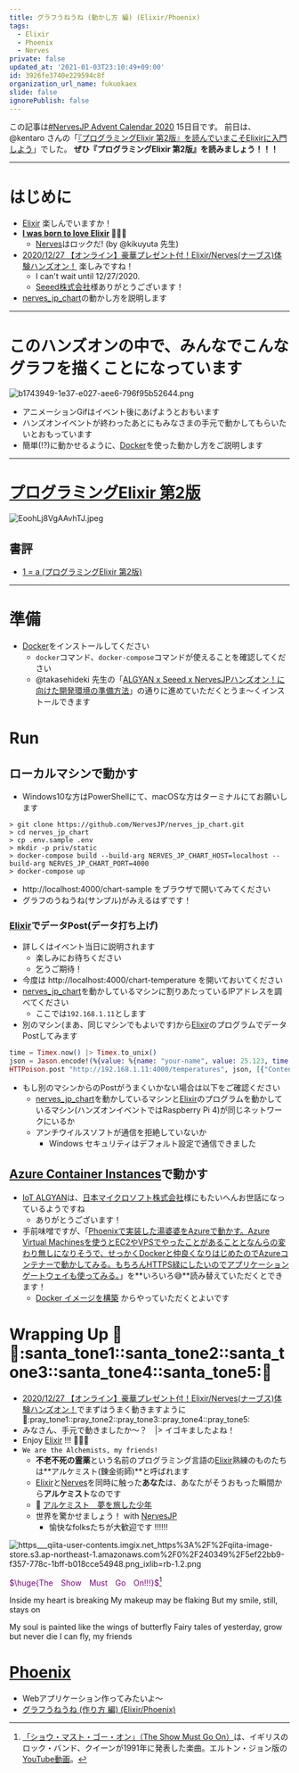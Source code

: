 ```yaml
---
title: グラフうねうね (動かし方 編) (Elixir/Phoenix)
tags:
  - Elixir
  - Phoenix
  - Nerves
private: false
updated_at: '2021-01-03T23:10:49+09:00'
id: 3926fe3740e229594c8f
organization_url_name: fukuokaex
slide: false
ignorePublish: false
---
```

この記事は[#NervesJP Advent Calendar 2020](https://qiita.com/advent-calendar/2020/nervesjp) 15日目です。
前日は、@kentaro さんの「[『プログラミングElixir 第2版』を読んでいまこそElixirに入門しよう](https://kentarokuribayashi.com/journal/2020/12/14/programming-elixir-1-6-ja)」でした。
**ぜひ『プログラミングElixir 第2版』を読みましょう！！！**

---

# はじめに
- [Elixir](https://elixir-lang.org/) 楽しんでいますか！
- **[I was born to love Elixir](https://qiita.com/torifukukaiou/items/33e3471aaab6d863aecf) :microphone::microphone::microphone:**
    - [Nerves](https://www.nerves-project.org/)はロックだ! (by @kikuyuta 先生)
- [2020/12/27 【オンライン】豪華プレゼント付！Elixir/Nerves(ナーブス)体験ハンズオン！](https://algyan.connpass.com/event/197306/) 楽しみですね！
    - I can't wait until 12/27/2020.
    - [Seeed株式会社](https://www.seeed.co.jp/)様ありがとうございます！
- [nerves_jp_chart](https://github.com/NervesJP/nerves_jp_chart)の動かし方を説明します

---

# このハンズオンの中で、みんなでこんなグラフを描くことになっています

![b1743949-1e37-e027-aee6-796f95b52644.png](https://qiita-image-store.s3.ap-northeast-1.amazonaws.com/0/131808/c71136fa-8f7d-dedb-86c8-02a0c61d3fbd.png)

- アニメーションGifはイベント後にあげようとおもいます
- ハンズオンイベントが終わったあとにもみなさまの手元で動かしてもらいたいとおもっています
- 簡単(!?)に動かせるように、[Docker](https://www.docker.com/)を使った動かし方をご説明します

---

# [プログラミングElixir 第2版](https://www.ohmsha.co.jp/book/9784274226373/)

![EoohLj8VgAAvhTJ.jpeg](https://qiita-image-store.s3.ap-northeast-1.amazonaws.com/0/131808/7639b01f-b093-d8d1-610b-37adda97026a.jpeg)

## 書評
- [1 = a (プログラミングElixir 第2版)](https://qiita.com/torifukukaiou/items/14ad8b9673bd47ce8b8f)

---

# 準備
- [Docker](https://www.docker.com/)をインストールしてください
    - `docker`コマンド、`docker-compose`コマンドが使えることを確認してください
    - @takasehideki 先生の「[ALGYAN x Seeed x NervesJPハンズオン！に向けた開発環境の準備方法](https://qiita.com/takasehideki/items/79d4ba3f95b1463105f8)」の通りに進めていただくとうま〜くインストールできます

# Run

## ローカルマシンで動かす

- Windows10な方はPowerShellにて、macOSな方はターミナルにてお願いします

```
> git clone https://github.com/NervesJP/nerves_jp_chart.git
> cd nerves_jp_chart
> cp .env.sample .env
> mkdir -p priv/static
> docker-compose build --build-arg NERVES_JP_CHART_HOST=localhost --build-arg NERVES_JP_CHART_PORT=4000
> docker-compose up
```

- http://localhost:4000/chart-sample をブラウザで開いてみてください
- グラフのうねうね(サンプル)がみえるはずです！

### [Elixir](https://elixir-lang.org/)でデータPost(データ打ち上げ)
- 詳しくはイベント当日に説明されます
    - 楽しみにお待ちください
    - 乞うご期待！
- 今度は http://localhost:4000/chart-temperature を開いておいてください
- [nerves_jp_chart](https://github.com/NervesJP/nerves_jp_chart)を動かしているマシンに割りあたっているIPアドレスを調べてください
    - ここでは`192.168.1.11`とします
- 別のマシン(まあ、同じマシンでもよいです)から[Elixir](https://elixir-lang.org/)のプログラムでデータPostしてみます

```elixir
time = Timex.now() |> Timex.to_unix()
json = Jason.encode!(%{value: %{name: "your-name", value: 25.123, time: time}})
HTTPoison.post "http://192.168.1.11:4000/temperatures", json, [{"Content-Type", "application/json"}]
```

- もし別のマシンからのPostがうまくいかない場合は以下をご確認ください
    - [nerves_jp_chart](https://github.com/NervesJP/nerves_jp_chart)を動かしているマシンと[Elixir](https://elixir-lang.org/)のプログラムを動かしているマシン(ハンズオンイベントではRaspberry Pi 4)が同じネットワークにいるか
    - アンチウイルスソフトが通信を拒絶していないか
        - Windows セキュリティはデフォルト設定で通信できました


## [Azure Container Instances](https://docs.microsoft.com/ja-jp/azure/container-instances/)で動かす
- [IoT ALGYAN](https://algyan.connpass.com/)は、[日本マイクロソフト株式会社](https://www.microsoft.com/ja-jp)様にもたいへんお世話になっているようですね
    - ありがとうございます！
- 手前味噌ですが、「[Phoenixで実装した湯婆婆をAzureで動かす。Azure Virtual Machinesを使うとEC2やVPSでやったことがあることとなんらの変わり無しになりそうで、せっかくDockerと仲良くなりはじめたのでAzureコンテナーで動かしてみる。もちろんHTTPS緑にしたいのでアプリケーションゲートウェイも使ってみる。](https://qiita.com/torifukukaiou/items/c468a228f9d0ba13ffb9)」を**いろいろ:sweat_smile:**読み替えていただくとできます！
    - [Docker イメージを構築](https://qiita.com/torifukukaiou/items/c468a228f9d0ba13ffb9#docker-%E3%82%A4%E3%83%A1%E3%83%BC%E3%82%B8%E3%82%92%E6%A7%8B%E7%AF%89) からやっていただくとよいです


# Wrapping Up :christmas_tree::santa::santa_tone1::santa_tone2::santa_tone3::santa_tone4::santa_tone5::christmas_tree: 
- [2020/12/27 【オンライン】豪華プレゼント付！Elixir/Nerves(ナーブス)体験ハンズオン！](https://algyan.connpass.com/event/197306/)でまずはうまく動きますように :pray::pray_tone1::pray_tone2::pray_tone3::pray_tone4::pray_tone5:
- みなさん、手元で動きましたか〜？　|> イゴキましたよね！  
- Enjoy [Elixir](https://elixir-lang.org/) !!! :rocket::rocket::rocket:
- `We are the Alchemists, my friends!`
    - **不老不死の霊薬**という名前のプログラミング言語の[Elixir](https://elixir-lang.org/)熟練のものたちは**アルケミスト(錬金術師)**と呼ばれます
    - [Elixir](https://elixir-lang.org/)と[Nerves](https://www.nerves-project.org/)を同時に触った**あなた**は、あなたがそうおもった瞬間から**アルケミスト**なのです
    - :book: [アルケミスト　夢を旅した少年](https://www.amazon.co.jp/dp/B00DE5YZZO/)
    - 世界を驚かせましょう！ with [NervesJP](https://join.slack.com/t/nerves-jp/shared_invite/enQtNzc0NTM1OTA5MzQ1LTg5NTAyYThiYzRlNDRmNDIwM2ZlZTJiZDc1MmE5NTFjYzA5OTE4ZTM5OWQxODFhZjY1NWJmZTc4NThkMjQ1Yjk)
        - 愉快なfolksたちが大歓迎です :bangbang::bangbang::bangbang:

![https___qiita-user-contents.imgix.net_https%3A%2F%2Fqiita-image-store.s3.ap-northeast-1.amazonaws.com%2F0%2F240349%2F5ef22bb9-f357-778c-1bff-b018cce54948.png_ixlib=rb-1.2.png](https://qiita-image-store.s3.ap-northeast-1.amazonaws.com/0/131808/46d4f5a0-864e-80ed-7a82-08306cc7e13f.png)

<font color="purple">$\huge{The　Show　Must　Go　On!!!}$</font>[^1]

Inside my heart is breaking
My makeup may be flaking
But my smile, still, stays on

My soul is painted like the wings of butterfly
Fairy tales of yesterday, grow but never die
I can fly, my friends


[^1]: [「ショウ・マスト・ゴー・オン」（The Show Must Go On）](https://ja.wikipedia.org/wiki/%E3%82%B7%E3%83%A7%E3%82%A6%E3%83%BB%E3%83%9E%E3%82%B9%E3%83%88%E3%83%BB%E3%82%B4%E3%83%BC%E3%83%BB%E3%82%AA%E3%83%B3)は、イギリスのロック・バンド、クイーンが1991年に発表した楽曲。エルトン・ジョン版の[YouTube動画](https://www.youtube.com/watch?v=MqesIQa_4xw&t=132)。

# [Phoenix](https://www.phoenixframework.org/)
- Webアプリケーション作ってみたいよ〜
- [グラフうねうね (作り方 編) (Elixir/Phoenix)](https://qiita.com/torifukukaiou/private/e3056efc3d2c62600fa2)

